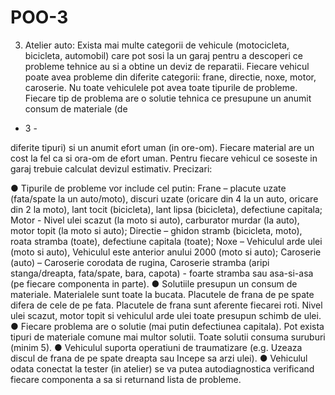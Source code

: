 # POO-3

3. Atelier auto: Exista mai multe categorii de vehicule (motocicleta, bicicleta, automobil)
care pot sosi la un garaj pentru a descoperi ce probleme tehnice au si a obtine un deviz
de reparatii. Fiecare vehicul poate avea probleme din diferite categorii: frane, directie,
noxe, motor, caroserie. Nu toate vehiculele pot avea toate tipurile de probleme. Fiecare
tip de problema are o solutie tehnica ce presupune un anumit consum de materiale (de

- 3 -

diferite tipuri) si un anumit efort uman (in ore-om). Fiecare material are un cost la fel ca
si ora-om de efort uman. Pentru fiecare vehicul ce soseste in garaj trebuie calculat
devizul estimativ.
Precizari:

● Tipurile de probleme vor include cel putin: Frane – placute uzate
(fata/spate la un auto/moto), discuri uzate (oricare din 4 la un auto,
oricare din 2 la moto), lant tocit (bicicleta), lant lipsa (bicicleta),
defectiune capitala; Motor - Nivel ulei scazut (la moto si auto),
carburator murdar (la auto), motor topit (la moto si auto); Directie –
ghidon stramb (bicicleta, moto), roata stramba (toate), defectiune
capitala (toate); Noxe – Vehiculul arde ulei (moto si auto), Vehiculul este
anterior anului 2000 (moto si auto); Caroserie (auto) – Caroserie corodata
de rugina, Caroserie stramba (aripi stanga/dreapta, fata/spate, bara,
capota) - foarte stramba sau asa-si-asa (pe fiecare componenta in parte).
● Solutiile presupun un consum de materiale. Materialele sunt toate la
bucata. Placutele de frana de pe spate difera de cele de pe fata. Placutele
de frana sunt aferente fiecarei roti. Nivel ulei scazut, motor topit si
vehiculul arde ulei toate presupun schimb de ulei.
● Fiecare problema are o solutie (mai putin defectiunea capitala). Pot exista
tipuri de materiale comune mai multor solutii. Toate solutii consuma
suruburi (minim 5).
● Vehiculul suporta operatiuni de traumatizare (e.g. Uzeaza discul de frana
de pe spate dreapta sau Incepe sa arzi ulei).
● Vehiculul odata conectat la tester (in atelier) se va putea autodiagnostica
verificand fiecare componenta a sa si returnand lista de probleme.
